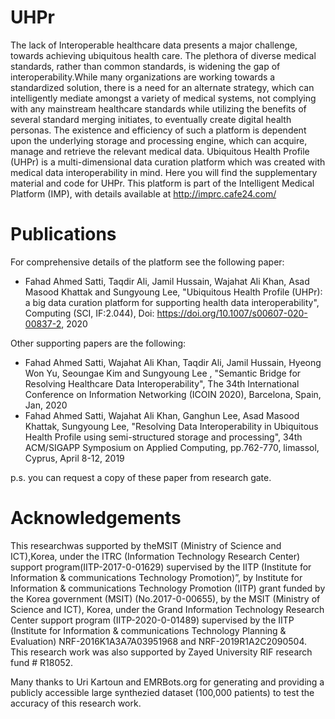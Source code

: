 # UHPr
The lack of Interoperable healthcare data presents a major challenge, towards achieving ubiquitous health care. The plethora of diverse medical standards, rather than common standards, is widening the gap of interoperability.While many organizations are working towards a standardized solution, there is a need for an alternate strategy, which can intelligently mediate amongst a variety of medical systems, not complying with any mainstream healthcare standards while utilizing the benefits of several standard merging initiates, to eventually create digital health personas. The existence and efficiency of such a platform is dependent upon the underlying storage and processing engine, which can acquire, manage and retrieve the relevant medical data. Ubiquitous Health Profile (UHPr) is a multi-dimensional data curation platform which was created with medical data interoperability in mind. Here you will find the supplementary material and code for UHPr. This platform is part of the Intelligent Medical Platform (IMP), with details available at http://imprc.cafe24.com/

# Publications
For comprehensive details of the platform see the following paper:
- Fahad Ahmed Satti, Taqdir Ali, Jamil Hussain, Wajahat Ali Khan, Asad Masood Khattak and Sungyoung Lee, "Ubiquitous Health Profile (UHPr): a big data curation platform for supporting health data interoperability", Computing (SCI, IF:2.044), Doi: https://doi.org/10.1007/s00607-020-00837-2, 2020

Other supporting papers are the following:
- Fahad Ahmed Satti, Wajahat Ali Khan, Taqdir Ali, Jamil Hussain, Hyeong Won Yu, Seoungae Kim and Sungyoung Lee , "Semantic Bridge for Resolving Healthcare Data Interoperability", The 34th International Conference on Information Networking (ICOIN 2020), Barcelona, Spain, Jan, 2020
- Fahad Ahmed Satti, Wajahat Ali Khan, Ganghun Lee, Asad Masood Khattak, Sungyoung Lee, "Resolving Data Interoperability in Ubiquitous Health Profile using semi-structured storage and processing", 34th ACM/SIGAPP Symposium on Applied Computing, pp.762-770, limassol, Cyprus, April 8-12, 2019

p.s. you can request a copy of these paper from research gate.


# Acknowledgements
This researchwas supported by theMSIT (Ministry of Science and ICT),Korea, under the ITRC (Information Technology Research Center) support program(IITP-2017-0-01629) supervised by the IITP (Institute for Information & communications Technology Promotion)”, by Institute for Information & communications Technology Promotion (IITP) grant funded by the Korea government (MSIT) (No.2017-0-00655), by the MSIT (Ministry of Science and ICT), Korea, under the Grand Information Technology Research Center support program (IITP-2020-0-01489) supervised by the IITP (Institute for Information & communications Technology Planning & Evaluation) NRF-2016K1A3A7A03951968 and NRF-2019R1A2C2090504. This research work was also supported by Zayed University RIF research fund # R18052. 

Many thanks to Uri Kartoun and EMRBots.org for generating and providing a publicly accessible large synthezied dataset (100,000 patients) to test the accuracy of this research work. 
